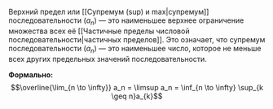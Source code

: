 
Верхний предел или [[Супремум (sup) и max|супремум]] последовательности $(a_n)$ — это наименьшее верхнее ограничение множества всех её [[Частичные пределы числовой последовательности|частичных пределов]]. Это означает, что супремум последовательности $(a_n)$ — это наименьшее число, которое не меньше всех других предельных значений последовательности.

**Формально:**
$$\overline{\lim_{n \to \infty}} a_n = \limsup a_n = \inf_{n \to \infty} \sup_{k \geq n}a_{k}$$
